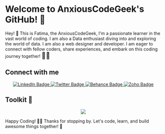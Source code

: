 # Welcome to AnxiousCodeGeek's GitHub! 🚀

Hey! 👋 This is Fatima, the AnxiousCodeGeek, I'm a passionate learner in the vast world of coding.  I am also a Data enthusiast diving into and exploring the world of data. I am also a web designer and developer. I am eager to connect with fellow coders, share experiences, and embark on this coding journey together! <span style="font-size:1.5em;">🐍✨</span>

## Connect with me
<div id="badges" align="center">
  <a href="https://www.linkedin.com/in/fatima-saud-997606161/">
    <img src="https://img.shields.io/badge/LinkedIn-blue?style=for-the-badge&logo=linkedin&logoColor=white" alt="LinkedIn Badge"/>
  </a>
  <a href="https://twitter.com/nxiouscodegeek">
    <img src="https://img.shields.io/badge/Twitter-black?style=for-the-badge&logo=X&logoColor=white" alt="Twitter Badge"/>
  </a>
  <a href="https://www.behance.net/fatimasaud">
    <img src="https://img.shields.io/badge/Behance-blue?style=for-the-badge&logo=behance&logoColor=white" alt="Behance Badge"/>
  </a>
  <a href="https://mail.zoho.com/">
    <img src="https://img.shields.io/badge/Zoho-white?style=for-the-badge&logo=zoho&logoColor=black" alt="Zoho Badge"/>
  </a>
</div>

## Toolkit 🧰
<p align="center">
  <a href="https://skillicons.dev">
    <img src="https://skillicons.dev/icons?i=git,arduino,linux,vscode,anaconda,sklearn,py,html,solidity,visualstudio,c##" />
  </a>
</p>
    
Happy Coding! 🚀✨
Thanks for stopping by. Let's code, learn, and build awesome things together! 🌟

<!---
AnxiousCodeGeek/AnxiousCodeGeek is a ✨ special ✨ repository because its `README.md` (this file) appears on your GitHub profile.
You can click the Preview link to take a look at your changes.
--->
